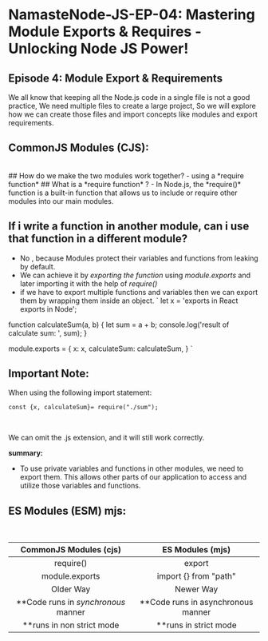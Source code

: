 # NamasteNode-JS-EP-04: Mastering Module Exports & Requires - Unlocking Node JS Power!
**Episode 4: Module Export & Requirements**
---------------------------------------------------------------- 
We all know that keeping all the Node.js code in a single file is not a good practice, We need multiple files to create a large project, So we will explore how we can create those files and import concepts like modules and export requirements.
<br>

## CommonJS Modules (CJS):
<br>
## How do we make the two modules work together?
- using a *require function*
## What is a *require function* ?
- In Node.js, the *require()* function is a built-in function that allows us to include or require other modules into our main modules.

## If i write a function in another module, can i use that function in a different module?
- No , because Modules protect their variables and functions from leaking by default.
- We can achieve it by *exporting the function* using *module.exports* and later importing it with the help of *require()*
- if we have to export multiple functions and variables then we can export them by wrapping them inside an object.
` let x = 'exports in React exports in Node';

function calculateSum(a, b) {
    let sum = a + b;
    console.log('result of calculate sum: ', sum);
}

module.exports = {
    x: x,
    calculateSum: calculateSum,
}
`
## Important Note: 
When using the following import statement:
<br>

` const {x, calculateSum}= require("./sum"); `

<br>

We can omit the .js extension, and it will still work correctly.

**summary:** 
- To use private variables and functions in other modules, we need to export them. This allows other parts of our application to access and utilize those variables and functions.

## ES Modules (ESM) mjs:
<br>

|      **CommonJS Modules (cjs)**     |        **ES Modules (mjs)**        |
|:-----------------------------------:|:----------------------------------:|
|              require()              |               export               |
|            module.exports           |        import {} from "path"       |
|              Older Way              |              Newer Way             |
| **Code runs in *synchronous* manner | **Code runs in asynchronous manner |
| **runs in non strict mode           | **runs in strict mode              |